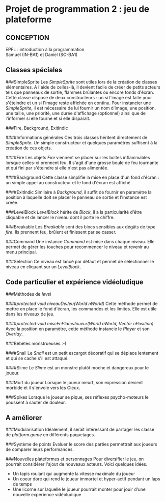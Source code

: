 Projet de programmation 2 : jeu de plateforme
=============================================

CONCEPTION
----------

EPFL : introduction à la programmation  
Samuel (IN-BA1) et Daniel (SC-BA1)

Classes spéciales
-----------------

###SimpleSprite
Les _SimpleSprite_ sont utiles lors de la création de classes élémentaires. A l'aide de celles-là, il devient facile de créer de petits acteurs tels que panneaux de sortie, flammes brûlantes ou encore fonds d'écran. Cette classe dispose de deux constructeurs : un si l'image est faite pour s'éteindre et un si l'image reste affichée en continu. Pour instancier une _SimpleSprite_, il est nécessaire de lui fournir un nom d'image, une position, une taille, une priorité, une durée d'affichage (optionnel) ainsi que de l'informer si elle tourne et si elle disparaît.

###Fire, Background, ExitIndic

####Informations générales
Ces trois classes héritent directement de _SimpleSprite_. Un simple constructeur et quelques paramètres suffisent à la création de ces objets.

####Fire
Les objets _Fire_ viennent se placer sur les boîtes inflammables lorsque celles-ci prennent feu. Il s'agit d'une grosse boule de feu tournante et qui fini par s'éteindre si elle n'est pas alimentée.

####Background
Cette classe simplifie la mise en place d'un fond d'écran : un simple appel au constructeur et le fond d'écran est affiché.

####ExitIndic
Similaire à _Background_, il suffit de fournir en paramètre la position à laquelle doit se placer le panneau de sortie et l'instance est créée.

###LevelBlock
_LevelBlock_ hérite de _Block_, il a la particularité d'être cliquable et de lancer le niveau dont il porte le chiffre.

###Breakable
Les _Breakable_ sont des blocs sensibles aux dégâts de type _fire_. Ils prennent feu, brûlent et finissent par se casser.

###Command
Une instance _Command_ est mise dans chaque niveau. Elle permet de gérer les touches pour recommencer le niveau et revenir au menu principal.

###Selection
Ce niveau est lancé par défaut et permet de sélectionner le niveau en cliquant sur un _LevelBlock_.

Code particulier et expérience vidéoludique
-------------------------------------------

###Méthodes de _level_

####_protected void niveauDeJeu(World nWorld)_
Cette méthode permet de mettre en place le fond d'écran, les commandes et les limites. Elle est utile dans les niveaux de jeu.

####_protected void miseEnPlaceJoueur(World nWorld, Vector nPosition)_
Avec la position en paramètre, cette méthode instancie le _Player_ et son _Overlay_.

###Bêbêtes monstrueuses :-)

####Snail
Le _Snail_ est un petit escargot décoratif qui se déplace lentement et qui se cache s'il est attaqué.

####Slime
Le _Slime_ est un monstre plutôt moche et dangereux pour le joueur.

###Mort du joueur
Lorsque le joueur meurt, son expression devient morbide et il s'envole vers les Cieux.

###Spikes
Lorsque le joueur se pique, ses réflexes psycho-moteurs le poussent à sauter de douleur.

A améliorer
-----------

###Modularisation
Idéalement, il serait intéressant de partager les classe de _platform.game_ en différents paquetages.

###Système de points
Evaluer le score des parties permettrait aux joueurs de comparer leurs performances.

###Nouvelles plateformes et personnages
Pour diversifier le jeu, on pourrait considérer l'ajout de nouveaux acteurs. Voici quelques idées.
- Un tapis roulant qui augmente la vitesse maximale du joueur
- Un coeur doré qui rend le joueur immortel et hyper-actif pendant un laps de temps
- Une licorne sur laquelle le joueur pourrait monter pour jouir d'une nouvelle expérience vidéoludique

